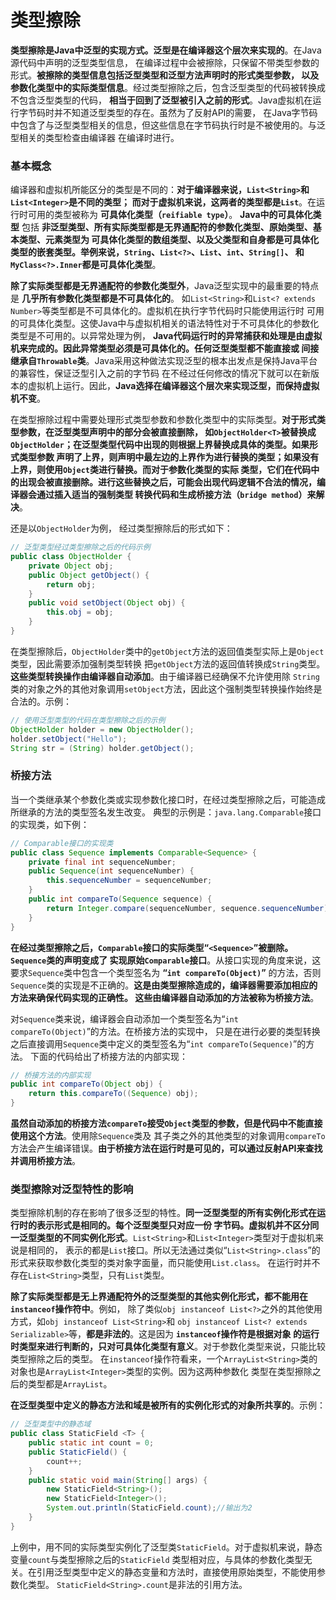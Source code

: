 类型擦除
====================================================================
**类型擦除是Java中泛型的实现方式。泛型是在编译器这个层次来实现的**。在Java源代码中声明的泛型类型信息，
在编译过程中会被擦除，只保留不带类型参数的形式。**被擦除的类型信息包括泛型类型和泛型方法声明时的形式类型参数，
以及参数化类型中的实际类型信息**。经过类型擦除之后，包含泛型类型的代码被转换成不包含泛型类型的代码，
**相当于回到了泛型被引入之前的形式**。Java虚拟机在运行字节码时并不知道泛型类型的存在。虽然为了反射API的需要，
在Java字节码中包含了与泛型类型相关的信息，但这些信息在字节码执行时是不被使用的。与泛型相关的类型检查由编译器
在编译时进行。

### 基本概念
编译器和虚拟机所能区分的类型是不同的：**对于编译器来说，`List<String>`和`List<Integer>`是不同的类型；
而对于虚拟机来说，这两者的类型都是`List`**。在运行时可用的类型被称为 **可具体化类型（`reifiable type`）**。
**Java中的可具体化类型** 包括 **非泛型类型、所有实际类型都是无界通配符的参数化类型、原始类型、基本类型、元素类型为
可具体化类型的数组类型、以及父类型和自身都是可具体化类型的嵌套类型。举例来说，`String`、`List<?>`、`List`、`int`、`String[]`、
和`MyClass<?>.Inner`都是可具体化类型**。

**除了实际类型都是无界通配符的参数化类型外**，Java泛型实现中的最重要的特点是 **几乎所有参数化类型都是不可具体化的**。
如`List<String>`和`List<? extends Number>`等类型都是不可具体化的。虚拟机在执行字节代码时只能使用运行时
可用的可具体化类型。这使Java中与虚拟机相关的语法特性对于不可具体化的参数化类型是不可用的。以异常处理为例，
**Java代码运行时的异常捕获和处理是由虚拟机来完成的。因此异常类型必须是可具体化的。任何泛型类型都不能直接或
间接继承自`Throwable`类**。Java采用这种做法实现泛型的根本出发点是保持Java平台的兼容性，保证泛型引入之前的字节码
在不经过任何修改的情况下就可以在新版本的虚拟机上运行。因此，**Java选择在编译器这个层次来实现泛型，而保持虚拟机不变**。

在类型擦除过程中需要处理形式类型参数和参数化类型中的实际类型。**对于形式类型参数，在泛型类型声明中的部分会被直接删除，
如`ObjectHolder<T>`被替换成`ObjectHolder`；在泛型类型代码中出现的则根据上界替换成具体的类型。如果形式类型参数
声明了上界，则声明中最左边的上界作为进行替换的类型；如果没有上界，则使用`Object`类进行替换。而对于参数化类型的实际
类型，它们在代码中的出现会被直接删除。进行这些替换之后，可能会出现代码逻辑不合法的情况，编译器会通过插入适当的强制类型
转换代码和生成桥接方法（`bridge method`）来解决**。

还是以`ObjectHolder`为例， 经过类型擦除后的形式如下：
```java
// 泛型类型经过类型擦除之后的代码示例
public class ObjectHolder {
    private Object obj;
    public Object getObject() {
        return obj;
    }
    public void setObject(Object obj) {
        this.obj = obj;
    }
}
```
在类型擦除后，`ObjectHolder`类中的`getObject`方法的返回值类型实际上是`Object`类型，因此需要添加强制类型转换
把`getObject`方法的返回值转换成`String`类型。**这些类型转换操作由编译器自动添加**。由于编译器已经确保不允许使用除
`String`类的对象之外的其他对象调用`setObject`方法，因此这个强制类型转换操作始终是合法的。示例：
```java
// 使用泛型类型的代码在类型擦除之后的示例
ObjectHolder holder = new ObjectHolder();
holder.setObject("Hello");
String str = (String) holder.getObject();
```

### 桥接方法
当一个类继承某个参数化类或实现参数化接口时，在经过类型擦除之后，可能造成所继承的方法的类型签名发生改变。
典型的示例是：`java.lang.Comparable`接口的实现类，如下例：
```java
// Comparable接口的实现类
public class Sequence implements Comparable<Sequence> {
    private final int sequenceNumber;
    public Sequence(int sequenceNumber) {
        this.sequenceNumber = sequenceNumber;
    }
    public int compareTo(Sequence sequence) {
        return Integer.compare(sequenceNumber, sequence.sequenceNumber);
    }
}
```
**在经过类型擦除之后，`Comparable`接口的实际类型“`<Sequence>`”被删除。`Sequence`类的声明变成了
实现原始`Comparable`接口**。从接口实现的角度来说，这要求`Sequence`类中包含一个类型签名为 **“`int compareTo(Object)`”**
的方法，否则`Sequence`类的实现是不正确的。**这是由类型擦除造成的，编译器需要添加相应的方法来确保代码实现的正确性。
这些由编译器自动添加的方法被称为桥接方法**。

对`Sequence`类来说，编译器会自动添加一个类型签名为“`int compareTo(Object)`”的方法。在桥接方法的实现中，
只是在进行必要的类型转换之后直接调用`Sequence`类中定义的类型签名为“`int compareTo(Sequence)`”的方法。
下面的代码给出了桥接方法的内部实现：
```java
// 桥接方法的内部实现
public int compareTo(Object obj) {
    return this.compareTo((Sequence) obj);
}
```
**虽然自动添加的桥接方法`compareTo`接受`Object`类型的参数，但是代码中不能直接使用这个方法**。使用除`Sequence`类及
其子类之外的其他类型的对象调用`compareTo`方法会产生编译错误。**由于桥接方法在运行时是可见的，可以通过反射API来查找
并调用桥接方法**。

### 类型擦除对泛型特性的影响
类型擦除机制的存在影响了很多泛型的特性。**同一泛型类型的所有实例化形式在运行时的表示形式是相同的。每个泛型类型只对应一份
字节码。虚拟机并不区分同一泛型类型的不同实例化形式**。`List<String>`和`List<Integer>`类型对于虚拟机来说是相同的，
表示的都是`List`接口。所以无法通过类似“`List<String>.class`”的形式来获取参数化类型的类对象字面量，而只能使用`List.class`。
在运行时并不存在`List<String>`类型，只有`List`类型。

**除了实际类型都是无上界通配符外的泛型类型的其他实例化形式，都不能用在`instanceof`操作符中**。例如，
除了类似`obj instanceof List<?>`之外的其他使用方式，如`obj instanceof List<String>`和
`obj instanceof List<? extends Serializable>`等，**都是非法的**。这是因为 **`instanceof`操作符是根据对象
的运行时类型来进行判断的，只对可具体化类型有意义**。对于参数化类型来说，只能比较类型擦除之后的类型。
在`instanceof`操作符看来，一个`ArrayList<String>`类的对象也是`ArrayList<Integer>`类型的实例。因为这两种参数化
类型在类型擦除之后的类型都是`ArrayList`。

**在泛型类型中定义的静态方法和域是被所有的实例化形式的对象所共享的**。示例：
```java
// 泛型类型中的静态域
public class StaticField <T> {
    public static int count = 0;
    public StaticField() {
        count++;
    }
    public static void main(String[] args) {
        new StaticField<String>();
        new StaticField<Integer>();
        System.out.println(StaticField.count);//输出为2
    }
}
```
上例中，用不同的实际类型实例化了泛型类`StaticField`。对于虚拟机来说，静态变量`count`与类型擦除之后的`StaticField`
类型相对应，与具体的参数化类型无关。在引用泛型类型中定义的静态变量和方法时，直接使用原始类型，不能使用参数化类型。
`StaticField<String>.count`是非法的引用方法。
